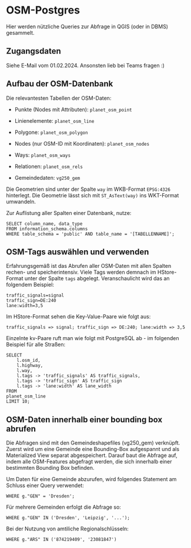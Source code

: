 # OSM-Postgres

Hier werden nützliche Queries zur Abfrage in QGIS (oder in DBMS) gesammelt.

## Zugangsdaten

Siehe E-Mail vom 01.02.2024. Ansonsten lieb bei Teams fragen :)

## Aufbau der OSM-Datenbank

Die relevantesten Tabellen der OSM-Daten:

- Punkte (Nodes mit Attributen): `planet_osm_point`
- Linienelemente: `planet_osm_line`
- Polygone: `planet_osm_polygon`

- Nodes (nur OSM-ID mit Koordinaten): `planet_osm_nodes` 
- Ways: `planet_osm_ways`
- Relationen: `planet_osm_rels`

- Gemeindedaten: `vg250_gem`

Die Geometrien sind unter der Spalte `way` im WKB-Format `EPSG:4326` hinterlegt. Die Geometrie lässt sich mit `ST_AsText(way)` ins WKT-Format umwandeln.

Zur Auflistung aller Spalten einer Datenbank, nutze:

```
SELECT column_name, data_type
FROM information_schema.columns
WHERE table_schema = 'public' AND table_name = '[TABELLENNAME]';
```

## OSM-Tags auswählen und verwenden

Erfahrungsgemäß ist das Abrufen aller OSM-Daten mit allen Spalten rechen- und speicherintensiv.
Viele Tags werden demnach im HStore-Format unter der Spalte `tags` abgelegt. Veranschaulicht wird das an folgendem Beispiel:

```
traffic_signals=signal
traffic_sign=DE:240
lane:width=3,5
```


Im HStore-Format sehen die Key-Value-Paare wie folgt aus:

`traffic_signals => signal; traffic_sign => DE:240; lane:width => 3,5`

Einzelnte kv-Paare ruft man wie folgt mit PostgreSQL ab - im folgenden Beispiel für alle Straßen:

```
SELECT
    l.osm_id,
    l.highway,
    l.way,
    l.tags -> 'traffic_signals' AS traffic_signals,
    l.tags -> 'traffic_sign' AS traffic_sign
    l.tags -> 'lane:width' AS lane_width
FROM
planet_osm_line
LIMIT 10;
```


## OSM-Daten innerhalb einer bounding box abrufen

Die Abfragen sind mit den Gemeindeshapefiles (vg250_gem) verknüpft. Zuerst wird um eine Gemeinde eine Bounding-Box aufgespannt und als Materialized View separat abgespeichert. Darauf baut die Abfrage auf, indem alle OSM-Features abgefragt werden, die sich innerhalb einer bestimmten Bounding Box befinden.

Um Daten für eine Gemeinde abzurufen, wird folgendes Statement am Schluss einer Query verwendet:

`WHERE g."GEN" = 'Dresden';`

Für mehrere Gemeinden erfolgt die Abfrage so:

`WHERE g."GEN" IN ('Dresden', 'Leipzig', '...');`

Bei der Nutzung von amtiliche Regionalschlüsseln:

`WHERE g."ARS" IN ('874219409', '23081847')`
